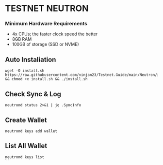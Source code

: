 # TESTNET NEUTRON


### Minimum Hardware Requirements
 - 4x CPUs; the faster clock speed the better
 - 8GB RAM
 - 100GB of storage (SSD or NVME)

## Auto Instaliation

```
wget -O install.sh https://raw.githubusercontent.com/vinjan23/Testnet.Guide/main/Neutron/install.sh && chmod +x install.sh && ./install.sh
```

## Check Sync & Log

```
neutrond status 2>&1 | jq .SyncInfo
```

## Create Wallet

```
neutrond keys add wallet
```

## List All Wallet

```
neutrond keys list
``


